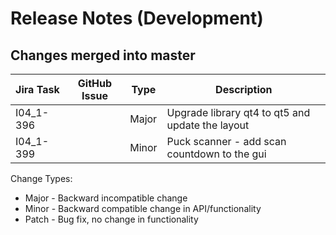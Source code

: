 Release Notes (Development)
===========================

Changes merged into master
--------------------------
| Jira Task | GitHub Issue | Type | Description |
|-----------|--------------|------|-------------|
|I04_1-396||Major|Upgrade library qt4 to qt5 and update the layout|
|I04_1-399||Minor|Puck scanner - add scan countdown to the gui|

Change Types:
* Major - Backward incompatible change
* Minor - Backward compatible change in API/functionality
* Patch - Bug fix, no change in functionality



